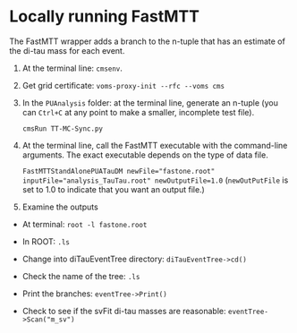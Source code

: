 # Locally running FastMTT
The FastMTT wrapper adds a branch to the n-tuple that has an estimate of the di-tau mass for each event.
1. At the terminal line: `cmsenv`.
1. Get grid certificate: ```voms-proxy-init --rfc --voms cms```
1. In the `PUAnalysis` folder: at the terminal line, generate an n-tuple (you can `Ctrl+C` at any point to make a smaller, incomplete test file).

    ```cmsRun TT-MC-Sync.py```
  
1. At the terminal line, call the FastMTT executable with the command-line arguments. The exact executable depends on the type of data file.

    ```FastMTTStandAlonePUATauDM newFile="fastone.root" inputFile="analysis_TauTau.root" newOutputFile=1.0```
  (`newOutPutFile` is set to 1.0 to indicate that you want an output file.)
1. Examine the outputs
 - At terminal: ```root -l fastone.root```
 
 - In ROOT: ```.ls```
 
 - Change into diTauEventTree directory:
    ```diTauEventTree->cd()```
 - Check the name of the tree:
    ```.ls```
 - Print the branches:
    ```eventTree->Print()```
 - Check to see if the svFit di-tau masses are reasonable:
    ```eventTree->Scan("m_sv")```
    